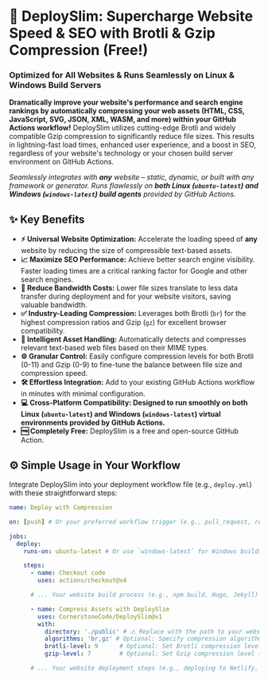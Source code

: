 # 🚀 DeploySlim: Supercharge Website Speed & SEO with Brotli & Gzip Compression (Free!)

### Optimized for All Websites & Runs Seamlessly on Linux & Windows Build Servers

**Dramatically improve your website's performance and search engine rankings by automatically compressing your web assets (HTML, CSS, JavaScript, SVG, JSON, XML, WASM, and more) within your GitHub Actions workflow!** DeploySlim utilizes cutting-edge Brotli and widely compatible Gzip compression to significantly reduce file sizes. This results in lightning-fast load times, enhanced user experience, and a boost in SEO, regardless of your website's technology or your chosen build server environment on GitHub Actions.

_Seamlessly integrates with **any** website – static, dynamic, or built with any framework or generator. Runs flawlessly on **both Linux (`ubuntu-latest`) and Windows (`windows-latest`) build agents** provided by GitHub Actions._

## ✨ Key Benefits

- **⚡️ Universal Website Optimization:** Accelerate the loading speed of **any** website by reducing the size of compressible text-based assets.
- **📈 Maximize SEO Performance:** Achieve better search engine visibility. Faster loading times are a critical ranking factor for Google and other search engines.
- **💾 Reduce Bandwidth Costs:** Lower file sizes translate to less data transfer during deployment and for your website visitors, saving valuable bandwidth.
- **✅ Industry-Leading Compression:** Leverages both Brotli (`br`) for the highest compression ratios and Gzip (`gz`) for excellent browser compatibility.
- **🧠 Intelligent Asset Handling:** Automatically detects and compresses relevant text-based web files based on their MIME types.
- **⚙️ Granular Control:** Easily configure compression levels for both Brotli (0-11) and Gzip (0-9) to fine-tune the balance between file size and compression speed.
- **🛠️ Effortless Integration:** Add to your existing GitHub Actions workflow in minutes with minimal configuration.
- ****💻 Cross-Platform Compatibility:** Designed to run smoothly on both **Linux (`ubuntu-latest`)** and **Windows (`windows-latest`)** virtual environments provided by GitHub Actions.**
- **🆓 Completely Free:** DeploySlim is a free and open-source GitHub Action.

## ⚙️ Simple Usage in Your Workflow

Integrate DeploySlim into your deployment workflow file (e.g., `deploy.yml`) with these straightforward steps:

```yaml
name: Deploy with Compression

on: [push] # Or your preferred workflow trigger (e.g., pull_request, release)

jobs:
  deploy:
    runs-on: ubuntu-latest # Or use `windows-latest` for Windows builds

    steps:
      - name: Checkout code
        uses: actions/checkout@v4

      # ... Your website build process (e.g., npm build, Hugo, Jekyll) ...

      - name: Compress Assets with DeploySlim
        uses: CornerstoneCode/DeploySlim@v1
        with:
          directory: './public' # ⚠️ Replace with the path to your website's build output directory (e.g., public, dist, _site)
          algorithms: 'br,gz' # Optional: Specify compression algorithms (default: br,gz)
          brotli-level: 9      # Optional: Set Brotli compression level (0-11, default: 6) - Higher level = smaller files, longer processing
          gzip-level: 7        # Optional: Set Gzip compression level (0-9, default: 6) - Higher level = smaller files, longer processing

      # ... Your website deployment steps (e.g., deploying to Netlify, Vercel, AWS S3) ...
